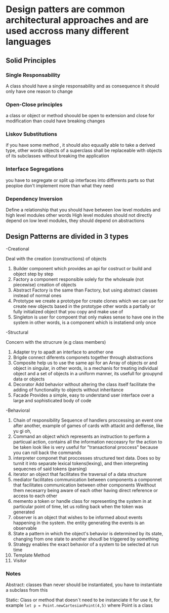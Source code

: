 # Design patters are common architectural approaches and are used accross many different languages

## Solid Principles

### Single Responsability

A class should have a single responsability and as consequence it should only have one reason to change

### Open-Close principles

a class or object or method shoould be open to extension and close for modification than could have breaking changes

### Liskov Substitutions

if you have some method , it should also equually able to take a derived type,
other words objects of a superclass shall be replaceable with objects of its subclasses without breaking the application

### Interface Segregations

you have to segregate or split up interfaces into differents parts so that peoploe don't implement more than what they need

### Dependency Inversion

Define a relationship that you should have between low level modules and high level modules
other words
High level modules should not directly depend on low level modules, they should depend on abstractions

## Design Patterns are divided in 3 types

-Creational

Deal with the creation (constructions) of objects

1. Builder
   component which provides an api for costruct or build and object step by step
2. Factory
   a component responsible solely for the wholesale (not piecewise) creation of objects
3. Abstract Factory
   is the same than Factory, but using abstract classes instead of normal ones
4. Prototype
   we create a prototype for create clones which we can use for create new objects based in the prototype
   other words a partially or fully initialized object that you copy and make use of
5. Singleton
   is user for compoent that only makes sense to have one in the system
   in other words, is a component which is instatiend only once

-Structural

Concern with the strucrure (e.g class members)

1. Adapter
   try to apadt an interface to another one
2. Brigde
   connect diferents componets together through abstractions
3. Composite
   help us to use the same api for an Array of objects or and object in singular, in other words, is a mechanis for treating individual object and a set of objects in a uniform manner,
   its usefull for groupynd data or objects
4. Decorator
   Add behavior without altering the class itself
   facilitate the adding of functionality to objects without inheritance
5. Facade
   Provides a simple, easy to understand user interface over a large and sophisticated body of code

-Behavioral

1. Chain of responsibility
   Sequence of handlers proccessing an event one after another, example of games of cards with attackt and deffense, like yu gi oh,
2. Command
   an object which represents an instruction to perform a particual action, contains all the information necceasry for the action to be taken
   look like is very useful for "transactional proccess" because you can roll back the commands
3. interpreter
   componet that proccesses structured text data. Does so by turnit it into separate lexical tokens(lexing), and then interpreting sequecnes of said tokens (parsing)
4. iterator
   an object that facilitates the traversal of a data structure
5. mediator
   facilitates communication between components
   a componnet that facilitates communication between other components Wwithout them necesarry being aware of each other having direct reference or access to each other
6. memento
   a token or handle class for representing the system in at particular point of time, let us rolling back when the token was generated
7. observer
   is an object that wishes to be informed about events happening in the system. the entity generating the events is an observable
8. State
   a pattern in which the object's behavior is determined by its state, changing from one state to another shoudl be triggered by something
9. Strategy
   enables the exact behavior of a system to be selected at run time
10. Template Method
11. Visitor

### Notes

Abstract: classes than never should be instantiated, you have to instantiate a subclass from this

Static: Class or method that doesn´t need to be instanciate it for use it, for example
`let p = Point.newCartesianPoint(4,5)`
where Point is a class
